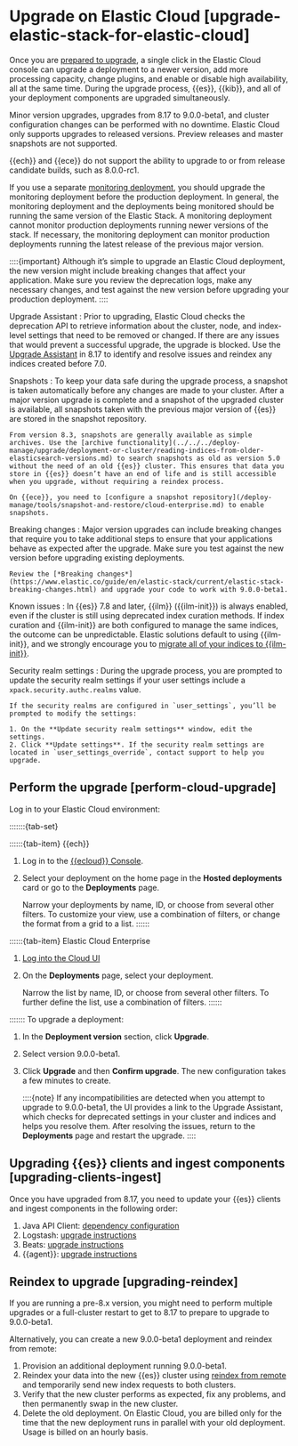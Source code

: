 # Upgrade on Elastic Cloud [upgrade-elastic-stack-for-elastic-cloud]

Once you are [prepared to upgrade](../../../deploy-manage/upgrade/deployment-or-cluster.md), a single click in the Elastic Cloud console can upgrade a deployment to a newer version, add more processing capacity, change plugins, and enable or disable high availability, all at the same time. During the upgrade process, {{es}}, {{kib}}, and all of your deployment components are upgraded simultaneously.

Minor version upgrades, upgrades from 8.17 to 9.0.0-beta1, and cluster configuration changes can be performed with no downtime. Elastic Cloud only supports upgrades to released versions. Preview releases and master snapshots are not supported.

{{ech}} and {{ece}} do not support the ability to upgrade to or from release candidate builds, such as 8.0.0-rc1.

If you use a separate [monitoring deployment](../../../deploy-manage/monitor/stack-monitoring/elastic-cloud-stack-monitoring.md), you should upgrade the monitoring deployment before the production deployment. In general, the monitoring deployment and the deployments being monitored should be running the same version of the Elastic Stack. A monitoring deployment cannot monitor production deployments running newer versions of the stack. If necessary, the monitoring deployment can monitor production deployments running the latest release of the previous major version.

::::{important}
Although it’s simple to upgrade an Elastic Cloud deployment, the new version might include breaking changes that affect your application. Make sure you review the deprecation logs, make any necessary changes, and test against the new version before upgrading your production deployment.
::::


Upgrade Assistant
:   Prior to upgrading, Elastic Cloud checks the deprecation API to retrieve information about the cluster, node, and index-level settings that need to be removed or changed. If there are any issues that would prevent a successful upgrade, the upgrade is blocked. Use the [Upgrade Assistant](https://www.elastic.co/guide/en/kibana/8.17/upgrade-assistant.html) in 8.17 to identify and resolve issues and reindex any indices created before 7.0.

Snapshots
:   To keep your data safe during the upgrade process, a snapshot is taken automatically before any changes are made to your cluster. After a major version upgrade is complete and a snapshot of the upgraded cluster is available, all snapshots taken with the previous major version of {{es}} are stored in the snapshot repository.

    From version 8.3, snapshots are generally available as simple archives. Use the [archive functionality](../../../deploy-manage/upgrade/deployment-or-cluster/reading-indices-from-older-elasticsearch-versions.md) to search snapshots as old as version 5.0 without the need of an old {{es}} cluster. This ensures that data you store in {{es}} doesn’t have an end of life and is still accessible when you upgrade, without requiring a reindex process.

    On {{ece}}, you need to [configure a snapshot repository](/deploy-manage/tools/snapshot-and-restore/cloud-enterprise.md) to enable snapshots.


Breaking changes
:   Major version upgrades can include breaking changes that require you to take additional steps to ensure that your applications behave as expected after the upgrade. Make sure you test against the new version before upgrading existing deployments.

    Review the [*Breaking changes*](https://www.elastic.co/guide/en/elastic-stack/current/elastic-stack-breaking-changes.html) and upgrade your code to work with 9.0.0-beta1.


Known issues
:   In {{es}} 7.8 and later, {{ilm}} ({{ilm-init}}) is always enabled, even if the cluster is still using deprecated index curation methods. If index curation and {{ilm-init}} are both configured to manage the same indices, the outcome can be unpredictable. Elastic solutions default to using {{ilm-init}}, and we strongly encourage you to [migrate all of your indices to {{ilm-init}}](../../../manage-data/lifecycle/index-lifecycle-management.md).

Security realm settings
:   During the upgrade process, you are prompted to update the security realm settings if your user settings include a `xpack.security.authc.realms` value.

    If the security realms are configured in `user_settings`, you’ll be prompted to modify the settings:

    1. On the **Update security realm settings** window, edit the settings.
    2. Click **Update settings**. If the security realm settings are located in `user_settings_override`, contact support to help you upgrade.



## Perform the upgrade [perform-cloud-upgrade]

Log in to your Elastic Cloud environment:

<style>
.tabs {
  width: 100%;
}
[role="tablist"] {
  margin: 0 0 -0.1em;
  overflow: visible;
}
[role="tab"] {
  position: relative;
  padding: 0.3em 0.5em 0.4em;
  border: 1px solid hsl(219, 1%, 72%);
  border-radius: 0.2em 0.2em 0 0;
  overflow: visible;
  font-family: inherit;
  font-size: inherit;
  background: hsl(220, 20%, 94%);
}
[role="tab"]:hover::before,
[role="tab"]:focus::before,
[role="tab"][aria-selected="true"]::before {
  position: absolute;
  bottom: 100%;
  right: -1px;
  left: -1px;
  border-radius: 0.2em 0.2em 0 0;
  border-top: 3px solid hsl(219, 1%, 72%);
  content: '';
}
[role="tab"][aria-selected="true"] {
  border-radius: 0;
  background: hsl(220, 43%, 99%);
  outline: 0;
}
[role="tab"][aria-selected="true"]:not(:focus):not(:hover)::before {
  border-top: 5px solid hsl(218, 96%, 48%);
}
[role="tab"][aria-selected="true"]::after {
  position: absolute;
  z-index: 3;
  bottom: -1px;
  right: 0;
  left: 0;
  height: 0.3em;
  background: hsl(220, 43%, 99%);
  box-shadow: none;
  content: '';
}
[role="tab"]:hover,
[role="tab"]:focus,
[role="tab"]:active {
  outline: 0;
  border-radius: 0;
  color: inherit;
}
[role="tab"]:hover::before,
[role="tab"]:focus::before {
  border-color: hsl(218, 96%, 48%);
}
[role="tabpanel"] {
  position: relative;
  z-index: 2;
  padding: 1em;
  border: 1px solid hsl(219, 1%, 72%);
  border-radius: 0 0.2em 0.2em 0.2em;
  box-shadow: 0 0 0.2em hsl(219, 1%, 72%);
  background: hsl(220, 43%, 99%);
  margin-bottom: 1em;
}
[role="tabpanel"] p {
  margin: 0;
}
[role="tabpanel"] * + p {
  margin-top: 1em;
}
</style>
<script>
window.addEventListener("DOMContentLoaded", () => {
  const tabs = document.querySelectorAll('[role="tab"]');
  const tabList = document.querySelector('[role="tablist"]');
  // Add a click event handler to each tab
  tabs.forEach(tab => {
    tab.addEventListener("click", changeTabs);
  });
  // Enable arrow navigation between tabs in the tab list
  let tabFocus = 0;
  tabList.addEventListener("keydown", e => {
    // Move right
    if (e.keyCode === 39 || e.keyCode === 37) {
      tabs[tabFocus].setAttribute("tabindex", -1);
      if (e.keyCode === 39) {
        tabFocus++;
        // If we're at the end, go to the start
        if (tabFocus >= tabs.length) {
          tabFocus = 0;
        }
        // Move left
      } else if (e.keyCode === 37) {
        tabFocus--;
        // If we're at the start, move to the end
        if (tabFocus < 0) {
          tabFocus = tabs.length - 1;
        }
      }
      tabs[tabFocus].setAttribute("tabindex", 0);
      tabs[tabFocus].focus();
    }
  });
});
function setActiveTab(target) {
  const parent = target.parentNode;
  const grandparent = parent.parentNode;
  // console.log(grandparent);
  // Remove all current selected tabs
  parent
    .querySelectorAll('[aria-selected="true"]')
    .forEach(t => t.setAttribute("aria-selected", false));
  // Set this tab as selected
  target.setAttribute("aria-selected", true);
  // Hide all tab panels
  grandparent
    .querySelectorAll('[role="tabpanel"]')
    .forEach(p => p.setAttribute("hidden", true));
  // Show the selected panel
  grandparent.parentNode
    .querySelector(`#${target.getAttribute("aria-controls")}`)
    .removeAttribute("hidden");
}
function changeTabs(e) {
  // get the containing list of the tab that was just clicked
  const tabList = e.target.parentNode;

  // get all of the sibling tabs
  const buttons = Array.apply(null, tabList.querySelectorAll('button'));

  // loop over the siblings to discover which index thje clicked one was
  const { index } = buttons.reduce(({ found, index }, button) => {
    if (!found && buttons[index] === e.target) {
      return { found: true, index };
    } else if (!found) {
      return { found, index: index + 1 };
    } else {
      return { found, index };
    }
  }, { found: false, index: 0 });

  // get the tab container
  const container = tabList.parentNode;
  // read the data-tab-group value from the container, e.g. "os"
  const { tabGroup } = container.dataset;
  // get a list of all the tab groups that match this value on the page
  const groups = document.querySelectorAll('[data-tab-group=' + tabGroup + ']');

  // for each of the found tab groups, find the tab button at the previously discovered index and select it for each group
  groups.forEach((group) => {
    const target = group.querySelectorAll('button')[index];
    setActiveTab(target);
  });
}
</script>
:::::::{tab-set}

::::::{tab-item} {{ech}}
1. Log in to the [{{ecloud}} Console](https://cloud.elastic.co/?page=docs&placement=docs-body).
2. Select your deployment on the home page in the **Hosted deployments** card or go to the **Deployments** page.

    Narrow your deployments by name, ID, or choose from several other filters. To customize your view, use a combination of filters, or change the format from a grid to a list.
::::::

::::::{tab-item} Elastic Cloud Enterprise
1. [Log into the Cloud UI](/deploy-manage/deploy/cloud-enterprise/log-into-cloud-ui.md)
2. On the **Deployments** page, select your deployment.

    Narrow the list by name, ID, or choose from several other filters. To further define the list, use a combination of filters.
::::::

:::::::
To upgrade a deployment:

1. In the **Deployment version** section, click **Upgrade**.
2. Select version 9.0.0-beta1.
3. Click **Upgrade** and then **Confirm upgrade**. The new configuration takes a few minutes to create.

    ::::{note}
    If any incompatibilities are detected when you attempt to upgrade to 9.0.0-beta1, the UI provides a link to the Upgrade Assistant, which checks for deprecated settings in your cluster and indices and helps you resolve them. After resolving the issues, return to the **Deployments** page and restart the upgrade.
    ::::



## Upgrading {{es}} clients and ingest components [upgrading-clients-ingest]

Once you have upgraded from 8.17, you need to update your {{es}} clients and ingest components in the following order:

1. Java API Client: [dependency configuration](elasticsearch-java://reference/installation.md#maven)
2. Logstash: [upgrade instructions](logstash://reference/upgrading-logstash.md)
3. Beats: [upgrade instructions](beats://reference/libbeat/upgrading.md)
4. {{agent}}: [upgrade instructions](/reference/ingestion-tools/fleet/upgrade-elastic-agent.md)


## Reindex to upgrade [upgrading-reindex]

If you are running a pre-8.x version, you might need to perform multiple upgrades or a full-cluster restart to get to 8.17 to prepare to upgrade to 9.0.0-beta1.

Alternatively, you can create a new 9.0.0-beta1 deployment and reindex from remote:

1. Provision an additional deployment running 9.0.0-beta1.
2. Reindex your data into the new {{es}} cluster using [reindex from remote](https://www.elastic.co/docs/api/doc/elasticsearch/operation/operation-reindex) and temporarily send new index requests to both clusters.
3. Verify that the new cluster performs as expected, fix any problems, and then permanently swap in the new cluster.
4. Delete the old deployment. On Elastic Cloud, you are billed only for the time that the new deployment runs in parallel with your old deployment. Usage is billed on an hourly basis.

